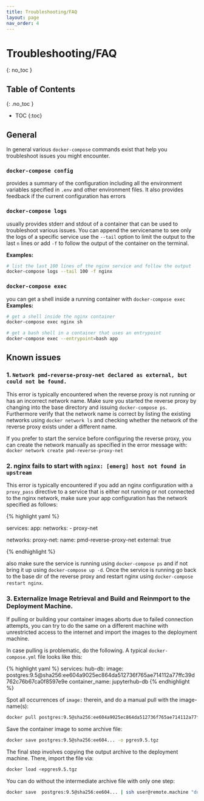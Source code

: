 ```yaml
---
title: Troubleshooting/FAQ
layout: page
nav_order: 4
---
```


Troubleshooting/FAQ
===

{: no_toc }

## Table of Contents
{: .no_toc }

- TOC
{:toc}

## General

In general various `docker-compose` commands exist that help you troubleshoot issues you might encounter.

### `docker-compose config`
provides a summary of the configuration including all the environment variables specified in `.env` and other environment files. It also provides feedback if the current configuration has errors

### `docker-compose logs`
usually provides stderr and stdout of a container that can be used to troubleshoot various issues. You can append the servicename to see only the logs of a specific service use the `--tail` option to limit the output to the last `n` lines or add `-f` to follow the output of the container on the terminal.

**Examples:**
```bash
# list the last 100 lines of the nginx service and follow the output
docker-compose logs --tail 100 -f nginx
```

### `docker-compose exec`
you can get a shell inside a running container with `docker-compose exec`
**Examples:**
```bash
# get a shell inside the nginx container
docker-compose exec nginx sh

# get a bash shell in a container that uses an entrypoint
docker-compose exec --entrypoint=bash app

```


## Known issues
### 1. `Network pmd-reverse-proxy-net declared as external, but could not be found.`
This error is typically encountered when the reverse proxy is not running or has an incorrect network name. Make sure you started the reverse proxy by changing into the base directory and issuing `docker-compose ps`. Furthermore verify that the network name is correct by listing the existing networks using `docker network ls` and checking whether the network of the reverse proxy exists under a different name.

If you prefer to start the service before configuring the reverse proxy, you can  create the network manually as specified in the error message with: `docker network create pmd-reverse-proxy-net`

### 2. nginx fails to start with `nginx: [emerg] host not found in upstream`

This error is typically encountered if you add an nginx configuration with a `proxy_pass` directive to a service that is either not running or not connected to the nginx network, make sure your app configuration has the network specified as follows:

{% highlight yaml %}

services:
  app:
    networks:
      - proxy-net

 networks:
  proxy-net:
    name: pmd-reverse-proxy-net
    external: true

{% endhighlight %}

also make sure the service is running using `docker-compose ps` and if not bring it up using `docker-compose up -d`.
Once the service is running go back to the base dir of the reverse proxy and restart nginx using `docker-compose restart nginx`.

### 3. Externalize Image Retrieval and Build and Reinmport to the Deployment Machine.

If pulling or building your container images aborts due to failed connection
attempts, you can try to do the same on a different machine with unrestricted
access to the internet and import the images to the deployment machine.

In case pulling is problematic, do the following.  A typical
`docker-compose.yml` file looks like this:

{% highlight yaml %}
services:
  hub-db:
    image: postgres:9.5@sha256:ee604a9025ec864da512736f765ae714112a77ffc39d762c76b67ca0f8597e9e
    container_name: jupyterhub-db
{% endhighlight %}

Spot all occurrences of `image:` therein, and do a manual pull with the
image-name(s): 

```bash
docker pull postgres:9.5@sha256:ee604a9025ec864da512736f765ae714112a77ffc39d762c76b67ca0f8597e9e
```

Save the container image to some archive file: 

```bash 
docker save postgres:9.5@sha256:ee604... -o pgres9.5.tgz
```

The final step involves copying the output archive to the deployment machine.
There, import the file via:

```bash
docker load <epgres9.5.tgz
```

You can do without the intermediate archive file with only one step:

```bash
docker save  postgres:9.5@sha256:ee604... | ssh user@remote.machine "docker load"
```
